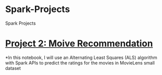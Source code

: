 # Spark-Projects
Spark Projects
# [Project 2: Moive Recommendation](https://databricks-prod-cloudfront.cloud.databricks.com/public/4027ec902e239c93eaaa8714f173bcfc/6218310713581346/2651552686218198/8364127136607238/latest.html)
*In this notebook, I will use an Alternating Least Squares (ALS) algorithm with Spark APIs to predict the ratings for the movies in MovieLens small dataset

![]()
